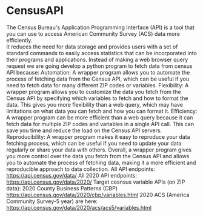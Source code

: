 # CensusAPI
The Census Bureau's Application Programming Interface (API) is a tool that you can use to access
American Community Survey (ACS) data more efficiently.  
It reduces the need for data storage and provides users with a set of standard commands to easily 
access statistics that can be incorporated into their programs and applications.
Instead of making a web browser query request we are going develop a python program to fetch data from census API because:
Automation: A wrapper program allows you to automate the process of fetching data from the Census API, which can be useful
if you need to fetch data for many different ZIP codes or variables.
Flexibility: A wrapper program allows you to customize the data you fetch from the Census API by specifying which variables
to fetch and how to format the data. This gives you more flexibility than a web query, which may have limitations on what data
you can fetch and how you can format it.
Efficiency: A wrapper program can be more efficient than a web query because it can fetch data for multiple ZIP codes and
variables in a single API call. This can save you time and reduce the load on the Census API servers.
Reproducibility: A wrapper program makes it easy to reproduce your data fetching process,
which can be useful if you need to update your data regularly or share your data with others.
Overall, a wrapper program gives you more control over the data you fetch from the Census API and allows
you to automate the process of fetching data, making it a more efficient and reproducible approach to data collection.
All API endpoints: https://api.census.gov/data/
All 2020 API endpoints: https://api.census.gov/data/2020/
Target cesnsus variable APIs (on ZIP data):
2020 County Business Patterns (CBP) https://api.census.gov/data/2020/cbp/variables.html
2020 ACS (America Community Survey-5 year) are here: https://api.census.gov/data/2020/acs/acs5/variables.html

